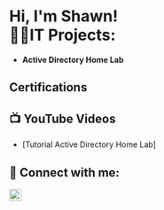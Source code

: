 <h1>Hi, I'm Shawn! <br/><a h
<h2>👨‍💻IT Projects:</h2>

- <b>Active Directory Home Lab</b>

 <h2>Certifications </h2>

<h2>📺 YouTube Videos</h2>

- [Tutorial Active Directory Home Lab]

<h2> 🤳 Connect with me:</h2>



[<img align="left" alt="Shawn Steeneck | LinkedIn" width="22px" src="https://cdn.jsdelivr.net/npm/simple-icons@v3/icons/linkedin.svg" />][linkedin]


[linkedin]: https://www.linkedin.com/in/shawn-steeneck


<!--


Here are some ideas to get you started:

- 🔭 I’m currently working on ...
- 🌱 I’m currently learning ...
- 👯 I’m looking to collaborate on ...
- 🤔 I’m looking for help with ...
- 💬 Ask me about ...
- 📫 How to reach me: ...
- 😄 Pronouns: ...
- ⚡ Fun fact: ...
-->
